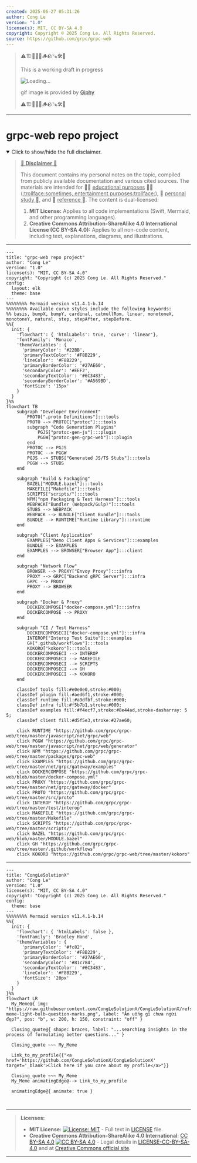 ```yaml
---
created: 2025-06-27 05:31:26
author: Cong Le
version: "1.0"
license(s): MIT, CC BY-SA 4.0
copyright: Copyright © 2025 Cong Le. All Rights Reserved.
source: https://github.com/grpc/grpc-web
---
```



> ⚠️🏗️🚧🦺🧱🪵🪨🪚🛠️👷
> 
> This is a working draft in progress
> 
> ![Loading...](https://media2.giphy.com/media/v1.Y2lkPTc5MGI3NjExMXVjejV3dnVjc2o5MXd3eXBvcDR1cHlzbHQ1Z2R6YjY0ZHpmdjJ6OCZlcD12MV9pbnRlcm5hbF9naWZfYnlfaWQmY3Q9Zw/hL9q5k9dk9l0wGd4e0/giphy.gif)
>
> gif image is provided by [Giphy](https://giphy.com)
> 
> ⚠️🏗️🚧🦺🧱🪵🪨🪚🛠️👷


----




# grpc-web repo project
<details open>
<summary>Click to show/hide the full disclaimer.</summary>
   
> <ins>📢 **Disclaimer** 🚨</ins>
>
> This document contains my personal notes on the topic,
> compiled from publicly available documentation and various cited sources.
> The materials are intended for 👨‍🎓 <ins>educational purposes</ins> 👨‍🎓 (<ins>:trollface:sometimes, entertainment purposes:trollface:</ins>), 📖 <ins> personal study </ins> 📖, and 🔖 <ins> reference </ins> 🔖.
> The content is dual-licensed:
> 1. **MIT License:** Applies to all code implementations (Swift, Mermaid, and other programming languages).
> 2. **Creative Commons Attribution-ShareAlike 4.0 International License (CC BY-SA 4.0):** Applies to all non-code content, including text, explanations, diagrams, and illustrations.

</details>



---

```mermaid
---
title: "grpc-web repo project"
author: "Cong Le"
version: "1.0"
license(s): "MIT, CC BY-SA 4.0"
copyright: "Copyright (c) 2025 Cong Le. All Rights Reserved."
config:
  layout: elk
  theme: base
---
%%%%%%%% Mermaid version v11.4.1-b.14
%%%%%%%% Available curve styles include the following keywords:
%% basis, bumpX, bumpY, cardinal, catmullRom, linear, monotoneX, monotoneY, natural, step, stepAfter, stepBefore.
%%{
  init: {
    'flowchart': { 'htmlLabels': true, 'curve': 'linear'},
    'fontFamily': 'Monaco',
    'themeVariables': {
      'primaryColor': '#22BB',
      'primaryTextColor': '#F8B229',
      'lineColor': '#F8B229',
      'primaryBorderColor': '#27AE60',
      'secondaryColor': '#EEF2',
      'secondaryTextColor': '#6C3483',
      'secondaryBorderColor': '#A569BD',
      'fontSize': '15px'
    }
  }
}%%
flowchart TB
    subgraph "Developer Environment"
        PROTO[".proto Definitions"]:::tools
        PROTO --> PROTOC["protoc"]:::tools
        subgraph "Code Generation Plugins"
            PGJS["protoc-gen-js"]:::plugin
            PGGW["protoc-gen-grpc-web"]:::plugin
        end
        PROTOC --> PGJS
        PROTOC --> PGGW
        PGJS --> STUBS["Generated JS/TS Stubs"]:::tools
        PGGW --> STUBS
    end

    subgraph "Build & Packaging"
        BAZEL["MODULE.bazel"]:::tools
        MAKEFILE["Makefile"]:::tools
        SCRIPTS["scripts/"]:::tools
        NPM["npm Packaging & Test Harness"]:::tools
        WEBPACK["Bundler (Webpack/Gulp)"]:::tools
        STUBS --> WEBPACK
        WEBPACK --> BUNDLE["Client Bundle"]:::tools
        BUNDLE --> RUNTIME["Runtime Library"]:::runtime
    end

    subgraph "Client Application"
        EXAMPLES["Demo Client Apps & Services"]:::examples
        BUNDLE --> EXAMPLES
        EXAMPLES --> BROWSER["Browser App"]:::client
    end

    subgraph "Network Flow"
        BROWSER --> PROXY["Envoy Proxy"]:::infra
        PROXY --> GRPC["Backend gRPC Server"]:::infra
        GRPC --> PROXY
        PROXY --> BROWSER
    end

    subgraph "Docker & Proxy"
        DOCKERCOMPOSE["docker-compose.yml"]:::infra
        DOCKERCOMPOSE --> PROXY
    end

    subgraph "CI / Test Harness"
        DOCKERCOMPOSECI["docker-compose.yml"]:::infra
        INTEROP["Interop Test Suite"]:::examples
        GH[".github/workflows"]:::tools
        KOKORO["kokoro"]:::tools
        DOCKERCOMPOSECI --> INTEROP
        DOCKERCOMPOSECI --> MAKEFILE
        DOCKERCOMPOSECI --> SCRIPTS
        DOCKERCOMPOSECI --> GH
        DOCKERCOMPOSECI --> KOKORO
    end

    classDef tools fill:#e0e0e0,stroke:#000;
    classDef plugin fill:#aed6f1,stroke:#000;
    classDef runtime fill:#a9dfbf,stroke:#000;
    classDef infra fill:#f5b7b1,stroke:#000;
    classDef examples fill:#f4ecf7,stroke:#8e44ad,stroke-dasharray: 5 5;
    classDef client fill:#d5f5e3,stroke:#27ae60;

    click RUNTIME "https://github.com/grpc/grpc-web/tree/master/javascript/net/grpc/web"
    click PGGW "https://github.com/grpc/grpc-web/tree/master/javascript/net/grpc/web/generator"
    click NPM "https://github.com/grpc/grpc-web/tree/master/packages/grpc-web"
    click EXAMPLES "https://github.com/grpc/grpc-web/tree/master/net/grpc/gateway/examples"
    click DOCKERCOMPOSE "https://github.com/grpc/grpc-web/blob/master/docker-compose.yml"
    click PROXY "https://github.com/grpc/grpc-web/tree/master/net/grpc/gateway/docker"
    click PROTO "https://github.com/grpc/grpc-web/tree/master/src/proto"
    click INTEROP "https://github.com/grpc/grpc-web/tree/master/test/interop"
    click MAKEFILE "https://github.com/grpc/grpc-web/tree/master/Makefile"
    click SCRIPTS "https://github.com/grpc/grpc-web/tree/master/scripts/"
    click BAZEL "https://github.com/grpc/grpc-web/blob/master/MODULE.bazel"
    click GH "https://github.com/grpc/grpc-web/tree/master/.github/workflows"
    click KOKORO "https://github.com/grpc/grpc-web/tree/master/kokoro"

```

----

<!-- 
```mermaid
%% Current Mermaid version
info
```  -->


```mermaid
---
title: "CongLeSolutionX"
author: "Cong Le"
version: "1.0"
license(s): "MIT, CC BY-SA 4.0"
copyright: "Copyright (c) 2025 Cong Le. All Rights Reserved."
config:
  theme: base
---
%%%%%%%% Mermaid version v11.4.1-b.14
%%{
  init: {
    'flowchart': { 'htmlLabels': false },
    'fontFamily': 'Bradley Hand',
    'themeVariables': {
      'primaryColor': '#fc82',
      'primaryTextColor': '#F8B229',
      'primaryBorderColor': '#27AE60',
      'secondaryColor': '#81c784',
      'secondaryTextColor': '#6C3483',
      'lineColor': '#F8B229',
      'fontSize': '20px'
    }
  }
}%%
flowchart LR
  My_Meme@{ img: "https://raw.githubusercontent.com/CongLeSolutionX/CongLeSolutionX/refs/heads/main/assets/images/My-meme-light-bulb-question-marks.png", label: "Ăn uống gì chưa ngừi đẹp?", pos: "b", w: 200, h: 150, constraint: "off" }

  Closing_quote@{ shape: braces, label: "...searching insights in the process of formulating better questions..." }
    
  Closing_quote ~~~ My_Meme
    
  Link_to_my_profile{{"<a href='https://github.com/CongLeSolutionX/CongLeSolutionX' target='_blank'>Click here if you care about my profile</a>"}}

  Closing_quote ~~~ My_Meme
  My_Meme animatingEdge@--> Link_to_my_profile
  
  animatingEdge@{ animate: true }



```

---
>**Licenses:**
>
>- **MIT License:**  [![License: MIT](https://img.shields.io/badge/License-MIT-yellow.svg)](LICENSE) - Full text in [LICENSE](LICENSE) file.
>- **Creative Commons Attribution-ShareAlike 4.0 International**: [CC BY-SA 4.0](https://creativecommons.org/licenses/by-sa/4.0/) [![CC BY-SA 4.0](https://licensebuttons.net/l/by-sa/4.0/88x31.png)](https://creativecommons.org/licenses/by-sa/4.0/) - Legal details in [LICENSE-CC-BY-SA-4.0](THE_PAST/LICENSE-CC-BY-SA-4.0) and at [Creative Commons official site](https://creativecommons.org/licenses/by-sa/4.0/).
>
---